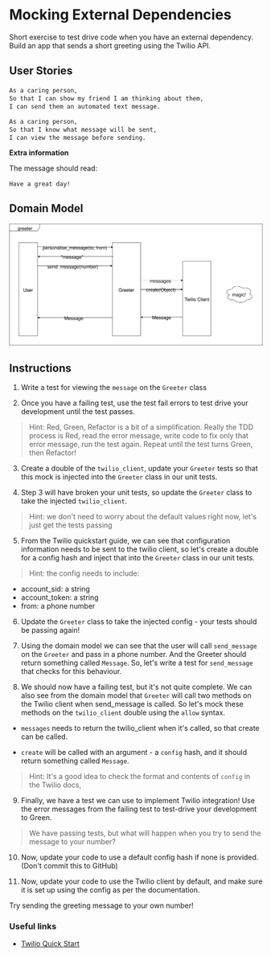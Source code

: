 # Mocking External Dependencies

Short exercise to test drive code when you have an external dependency. Build an app that sends a short greeting using the Twilio API.

## User Stories

```
As a caring person,
So that I can show my friend I am thinking about them,
I can send them an automated text message.
```

```
As a caring person,
So that I know what message will be sent,
I can view the message before sending.
```

**Extra information**

The message should read:

```
Have a great day!
```

## Domain Model

![greeter domain model](./public/greeter_app.svg)


## Instructions

1. Write a test for viewing the `message` on the `Greeter` class

2. Once you have a failing test, use the test fail errors to test drive your development until the test passes.
> Hint: Red, Green, Refactor is a bit of a simplification. Really the TDD process is Red, read the error message, write code to fix only that error message, run the test again. Repeat until the test turns Green, then Refactor!

3. Create a double of the `twilio_client`, update your `Greeter` tests so that this mock is injected into the `Greeter` class in our unit tests.

4. Step 3 will have broken your unit tests, so update the `Greeter` class to take the injected `twilio_client`.
> Hint: we don't need to worry about the default values right now, let's just get the tests passing

5. From the Twilio quickstart guide, we can see that configuration information needs to be sent to the twilio client, so let's create a double for a config hash and inject that into the `Greeter` class in our unit tests.
> Hint: the config needs to include:
  - account_sid: a string
  - account_token: a string
  - from: a phone number

6. Update the `Greeter` class to take the injected config - your tests should be passing again!

7. Using the domain model we can see that the user will call `send_message` on the `Greeter` and pass in a phone number. And the Greeter should return something called `Message`. So, let's write a test for `send_message` that checks for this behaviour.

8. We should now have a failing test, but it's not quite complete. We can also see from the domain model that `Greeter` will call two methods on the Twilio client when send_message is called. So let's mock these methods on the `twilio_client` double using the `allow` syntax.

  - `messages` needs to return the twilio_client when it's called, so that create can be called.

  - `create` will be called with an argument - a `config` hash, and it should return something called `Message`.

  >Hint: It's a good idea to check the format and contents of `config` in the Twilio docs,

9. Finally, we have a test we can use to implement Twilio integration! Use the error messages from the failing test to test-drive your development to Green.
> We have passing tests, but what will happen when you try to send the message to your number?

10. Now, update your code to use a default config hash if none is provided. (Don't commit this to GitHub)

11. Now, update your code to use the Twilio client by default, and make sure it is set up using the config as per the documentation.

Try sending the greeting message to your own number!


### Useful links

- [Twilio Quick Start](https://www.twilio.com/docs/sms/quickstart/ruby)
